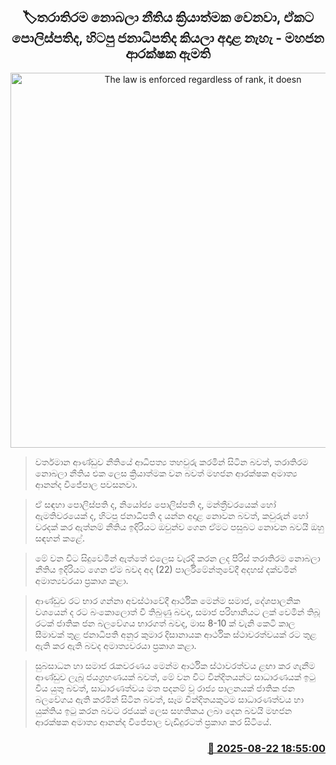 <p align='center'><b><h2 align='center' title='The law is enforced regardless of rank, it doesn't matter whether you are the IGP or the former President - Minister of Public Security'>🏷තරාතිරම නොබලා නීතිය ක්‍රියාත්මක වෙනවා, ඒකට පොලිස්පතිද, හිටපු ජනාධිපතිද කියලා අදාළ නැහැ - මහජන ආරක්ෂක ඇමති</h2></b></p>
<p align='center'><img src='https://helakuru.sgp1.cdn.digitaloceanspaces.com/esana/images/lib/ananda-wijepala-minister-parliment.jpg' width='600' alt='The law is enforced regardless of rank, it doesn't matter whether you are the IGP or the former President - Minister of Public Security'></p>

> වර්තමාන ආණ්ඩුව නීතියේ ආධිපත්‍ය තහවුරු කරමින් සිටින බවත්, තරාතිරම නොබලා නීතිය එක ලෙස ක්‍රියාත්මක වන බවත් මහජන ආරක්ෂක අමාත්‍ය ආනන්ද විජේපාල පවසනවා.

> ඒ සඳහා පොලිස්පති ද, නියෝජ්‍ය පොලිස්පති ද, මන්ත්‍රීවරයෙක් හෝ ඇමතිවරයෙක් ද, හිටපු ජනාධිපති ද යන්න අදාළ නොවන බවත්, කවුරුන් හෝ වරදක් කර ඇත්නම් නීතිය ඉදිරියට ඔවුන්ව ගෙන ඒමට පසුබට නොවන බවයි ඔහු සඳහන් කළේ. 

> මේ වන විට සිදුවෙමින් ඇත්තේ එලෙස වැරදි කරන ලද පිරිස් තරාතිරම නොබලා නීතිය ඉදිරියට ගෙන ඒම බවද අද (22) පාර්ලිමේන්තුවේදී අදහස් දක්වමින් අමාත්‍යවරයා ප්‍රකාශ කළා.

> ආණ්ඩුව රට භාර ගන්නා අවස්ථාවේදී ආර්ථික මෙන්ම සමාජ, දේශපාලනික වශයෙන් ද රට බංකොලොත් වී තිබුණු බවද, සමාජ පරිහානියට ලක් වෙමින් තිබූ රටක් ජාතික ජන බලවේගය භාරගත් බවද, මාස 8-10 ක් වැනි කෙටි කාල සීමාවක් තුළ ජනාධිපති අනුර කුමාර දිසානායක ආර්ථික ස්ථාවරත්වයක් රට තුළ ඇති කර ඇති බවද අමාත්‍යවරයා ප්‍රකාශ කළා.

> සුබසාධන හා සමාජ රැකවරණය මෙන්ම ආර්ථික ස්ථාවරත්වය ළඟා කර ගැනීම ආණ්ඩුව ලැබූ ජයග්‍රහණයක් බවත්, මේ වන විට වින්දිතයන්ට සාධාරණයක් ඉටු විය යුතු බවත්, සාධාරණත්වය මත පදනම් වූ රාජ්‍ය පාලනයක් ජාතික ජන බලවේගය ඇති කරමින් සිටින බවත්, සෑම වින්දිතයකුටම සාධාරණත්වය හා යුක්තිය ඉටු කරන බවට රජයක් ලෙස සහතිකය ලබා දෙන බවයි මහජන ආරක්ෂක අමාත්‍ය ආනන්ද විජේපාල වැඩිදුරටත් ප්‍රකාශ කර සිටියේ.



<h3 align='right'><a href='https://www.helakuru.lk/esana/p/112950/'>📅 2025-08-22 18:55:00</a></h3>
